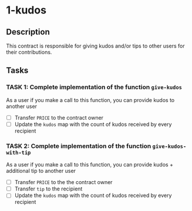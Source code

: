 # 1-kudos

## Description
This contract is responsible for giving kudos and/or tips to other users for their contributions.


## Tasks

### TASK 1: Complete implementation of the function `give-kudos`
As a user if you make a call to this function, you can provide kudos to another user
- [ ] Transfer `PRICE` to the contract owner
- [ ] Update the `kudos` map with the count of kudos received by every recipient

### TASK 2: Complete implementation of the function `give-kudos-with-tip`
As a user if you make a call to this function, you can provide kudos + additional tip to another user
- [ ] Transfer `PRICE` to the the contract owner
- [ ] Transfer `tip` to the recipient
- [ ] Update the `kudos` map with the count of kudos received by every recipient
